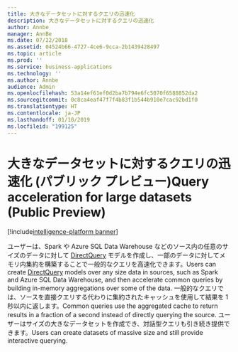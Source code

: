 ```yaml
---
title: 大きなデータセットに対するクエリの迅速化
description: 大きなデータセットに対するクエリの迅速化
author: Annbe
manager: AnnBe
ms.date: 07/22/2018
ms.assetid: 04524b66-4727-4ce6-9cca-2b1439428497
ms.topic: article
ms.prod: ''
ms.service: business-applications
ms.technology: ''
ms.author: Annbe
audience: Admin
ms.openlocfilehash: 53a14ef61ef0d2ba7b794e6fc5070f6588852da2
ms.sourcegitcommit: 0c8ca4eaf47f7f4b83f1b544b910e7cac92bd1f0
ms.translationtype: HT
ms.contentlocale: ja-JP
ms.lasthandoff: 01/10/2019
ms.locfileid: "199125"
---
```

#  <a name="query-acceleration-for-large-datasets-public-preview"></a><span data-ttu-id="64b61-103">大きなデータセットに対するクエリの迅速化 (パブリック プレビュー)</span><span class="sxs-lookup"><span data-stu-id="64b61-103">Query acceleration for large datasets (Public Preview)</span></span>

[!include[intelligence-platform banner](../../includes/intelligence-platform.md)]



<span data-ttu-id="64b61-104">ユーザーは、Spark や Azure SQL Data Warehouse などのソース内の任意のサイズのデータに対して [DirectQuery](https://docs.microsoft.com/power-bi/desktop-directquery-about) モデルを作成し、一部のデータに対してメモリ内集約を構築することで一般的なクエリを高速化できます。</span><span class="sxs-lookup"><span data-stu-id="64b61-104">Users can create [DirectQuery](https://docs.microsoft.com/power-bi/desktop-directquery-about) models over any size data in sources, such as Spark and Azure SQL Data Warehouse, and then accelerate common queries by building in-memory aggregations over some of the data.</span></span> <span data-ttu-id="64b61-105">一般的なクエリでは、ソースを直接クエリする代わりに集約されたキャッシュを使用して結果を 1 秒以内に返します。</span><span class="sxs-lookup"><span data-stu-id="64b61-105">Common queries use the aggregated cache to return results in a fraction of a second instead of directly querying the source.</span></span> <span data-ttu-id="64b61-106">ユーザーはサイズの大きなデータセットを作成でき、対話型クエリも引き続き提供できます。</span><span class="sxs-lookup"><span data-stu-id="64b61-106">Users can create datasets of massive size and still provide interactive querying.</span></span>
